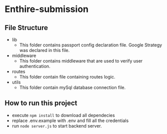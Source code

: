 # Enthire-submission
## File Structure
- lib
	- This folder contains passport config declaration file. Google Strategy was declared in this file.
- middleware
	- This folder contains middleware that are used to verify user authentication.
- routes
	- This folder contain file containing routes logic.
- utils
	- This folder contain mySql database connection file.

## How to run this project
- execute `npm install` to download all dependecies
- replace .env.example with .env and fill all the credentials
- run `node server.js` to start backend server.